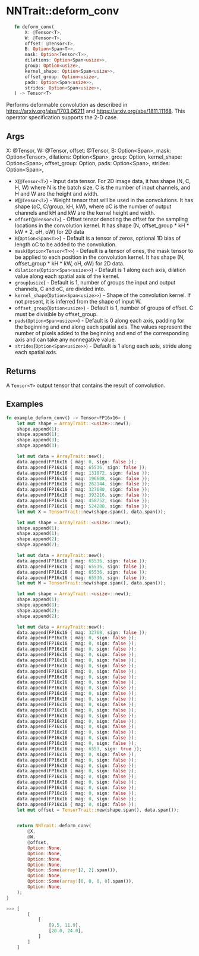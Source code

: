 # NNTrait::deform_conv

```rust
   fn deform_conv(
       X: @Tensor<T>,
       W: @Tensor<T>,
       offset: @Tensor<T>,
       B: Option<Span<T>>,
       mask: Option<Tensor<T>>,
       dilations: Option<Span<usize>>,
       group: Option<usize>,
       kernel_shape: Option<Span<usize>>,
       offset_group: Option<usize>,
       pads: Option<Span<usize>>,
       strides: Option<Span<usize>>,
   ) -> Tensor<T>
```

Performs deformable convolution as described in https://arxiv.org/abs/1703.06211 and https://arxiv.org/abs/1811.11168. This operator specification supports the 2-D case.

## Args

   X: @Tensor<T>,
   W: @Tensor<T>,
   offset: @Tensor<T>,
   B: Option<Span<T>>,
   mask: Option<Tensor<T>>,
   dilations: Option<Span<usize>>,
   group: Option<usize>,
   kernel_shape: Option<Span<usize>>,
   offset_group: Option<usize>,
   pads: Option<Span<usize>>,
   strides: Option<Span<usize>>,

* `X`(`@Tensor<T>`) - Input data tensor. For 2D image data, it has shape (N, C, H, W) where N is the batch size, C is the number of input channels, and H and W are the height and width. 
* `W`(`@Tensor<T>`) - Weight tensor that will be used in the convolutions. It has shape (oC, C/group, kH, kW), where oC is the number of output channels and kH and kW are the kernel height and width.
* `offset`(`@Tensor<T>`) - Offset tensor denoting the offset for the sampling locations in the convolution kernel. It has shape (N, offset_group * kH * kW * 2, oH, oW) for 2D data
* `B`(`Option<Span<T>>`) - Default is a tensor of zeros, optional 1D bias of length oC to be added to the convolution.
* `mask`(`Option<Tensor<T>>`) -  Default is a tensor of ones, the mask tensor to be applied to each position in the convolution kernel. It has shape (N, offset_group * kH * kW, oH, oW) for 2D data.
* `dilations`(`Option<Span<usize>>`) - Default is 1 along each axis, dilation value along each spatial axis of the kernel.
* `group`(`usize`) - Default is 1, number of groups the input and output channels, C and oC, are divided into.
* `kernel_shape`(`Option<Span<usize>>`) - Shape of the convolution kernel. If not present, it is inferred from the shape of input W.
* `offset_group`(`Option<usize>`) - Default is 1, number of groups of offset. C must be divisible by offset_group.
* `pads`(`Option<Span<usize>>`) - Default is 0 along each axis, padding for the beginning and end along each spatial axis. The values represent the number of pixels added to the beginning and end of the corresponding axis and can take any nonnegative value.
* `strides`(`Option<Span<usize>>`) - Default is 1 along each axis, stride along each spatial axis.

## Returns

A `Tensor<T>` output tensor that contains the result of convolution.

## Examples
    
```rust
fn example_deform_conv() -> Tensor<FP16x16> {
    let mut shape = ArrayTrait::<usize>::new();
    shape.append(1);
    shape.append(1);
    shape.append(3);
    shape.append(3);

    let mut data = ArrayTrait::new();
    data.append(FP16x16 { mag: 0, sign: false });
    data.append(FP16x16 { mag: 65536, sign: false });
    data.append(FP16x16 { mag: 131072, sign: false });
    data.append(FP16x16 { mag: 196608, sign: false });
    data.append(FP16x16 { mag: 262144, sign: false });
    data.append(FP16x16 { mag: 327680, sign: false });
    data.append(FP16x16 { mag: 393216, sign: false });
    data.append(FP16x16 { mag: 458752, sign: false });
    data.append(FP16x16 { mag: 524288, sign: false });
    let mut X = TensorTrait::new(shape.span(), data.span());

    let mut shape = ArrayTrait::<usize>::new();
    shape.append(1);
    shape.append(1);
    shape.append(2);
    shape.append(2);

    let mut data = ArrayTrait::new();
    data.append(FP16x16 { mag: 65536, sign: false });
    data.append(FP16x16 { mag: 65536, sign: false });
    data.append(FP16x16 { mag: 65536, sign: false });
    data.append(FP16x16 { mag: 65536, sign: false });
    let mut W = TensorTrait::new(shape.span(), data.span());

    let mut shape = ArrayTrait::<usize>::new();
    shape.append(1);
    shape.append(8);
    shape.append(2);
    shape.append(2);

    let mut data = ArrayTrait::new();
    data.append(FP16x16 { mag: 32768, sign: false });
    data.append(FP16x16 { mag: 0, sign: false });
    data.append(FP16x16 { mag: 0, sign: false });
    data.append(FP16x16 { mag: 0, sign: false });
    data.append(FP16x16 { mag: 0, sign: false });
    data.append(FP16x16 { mag: 0, sign: false });
    data.append(FP16x16 { mag: 0, sign: false });
    data.append(FP16x16 { mag: 0, sign: false });
    data.append(FP16x16 { mag: 0, sign: false });
    data.append(FP16x16 { mag: 0, sign: false });
    data.append(FP16x16 { mag: 0, sign: false });
    data.append(FP16x16 { mag: 0, sign: false });
    data.append(FP16x16 { mag: 0, sign: false });
    data.append(FP16x16 { mag: 0, sign: false });
    data.append(FP16x16 { mag: 0, sign: false });
    data.append(FP16x16 { mag: 0, sign: false });
    data.append(FP16x16 { mag: 0, sign: false });
    data.append(FP16x16 { mag: 0, sign: false });
    data.append(FP16x16 { mag: 0, sign: false });
    data.append(FP16x16 { mag: 0, sign: false });
    data.append(FP16x16 { mag: 0, sign: false });
    data.append(FP16x16 { mag: 6553, sign: true });
    data.append(FP16x16 { mag: 0, sign: false });
    data.append(FP16x16 { mag: 0, sign: false });
    data.append(FP16x16 { mag: 0, sign: false });
    data.append(FP16x16 { mag: 0, sign: false });
    data.append(FP16x16 { mag: 0, sign: false });
    data.append(FP16x16 { mag: 0, sign: false });
    data.append(FP16x16 { mag: 0, sign: false });
    data.append(FP16x16 { mag: 0, sign: false });
    data.append(FP16x16 { mag: 0, sign: false });
    data.append(FP16x16 { mag: 0, sign: false });
    let mut offset = TensorTrait::new(shape.span(), data.span());


    return NNTrait::deform_conv(
        @X,
        @W,
        @offset,
        Option::None,
        Option::None,
        Option::None,
        Option::None,
        Option::Some(array![2, 2].span()),
        Option::None,
        Option::Some(array![0, 0, 0, 0].span()),
        Option::None,
    );
}

>>> [
        [
            [
                [9.5, 11.9],  
                [20.0, 24.0],
            ]
        ]
    ]

````